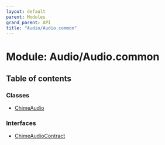 ```yaml
---
layout: default
parent: Modules
grand_parent: API
title: "Audio/Audio.common"
---
```


# Module: Audio/Audio.common

## Table of contents

### Classes

- [ChimeAudio](../classes/audio_audio_common.chimeaudio.md)

### Interfaces

- [ChimeAudioContract](../interfaces/audio_audio_common.chimeaudiocontract.md)
